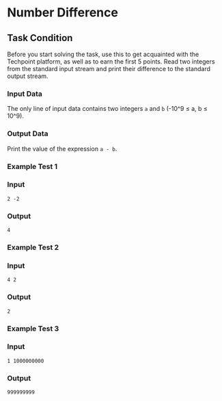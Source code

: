 # Number Difference

## Task Condition

Before you start solving the task, use this to get acquainted with the Techpoint platform, as well as to earn the first 5 points. Read two integers from the standard input stream and print their difference to the standard output stream.

### Input Data

The only line of input data contains two integers `a` and `b` (-10^9 ≤ a, b ≤ 10^9).

### Output Data

Print the value of the expression `a - b`.

### Example Test 1

### Input
```
2 -2
```


### Output
```
4
```


### Example Test 2

### Input
```
4 2
```

### Output
```
2
```

### Example Test 3

### Input
```
1 1000000000
```

### Output
```
999999999
```